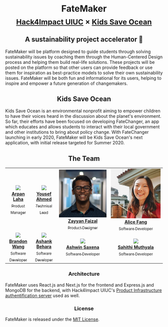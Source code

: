 <h1 align="center">
  <b>FateMaker</b>
  <br/>
  <sub>
    <a href="https://uiuc.hack4impact.org/"> Hack4Impact UIUC</a> ×
    <a href="https://www.kidssaveocean.com/">Kids Save Ocean</a>
  </sub>
</h1>

<h2 align="center">A sustainability project accelerator 🚀</h2>

FateMaker will be platform designed to guide students through solving sustainability issues by coaching them through the Human-Centered Design process and helping them build real-life solutions. These projects will be posted on the platform so that other users can provide feedback or use them for inspiration as best-practice models to solve their own sustainability issues. FateMaker will be both fun and informational for its users, helping to inspire and empower a future generation of changemakers.

<h2 align="center">Kids Save Ocean</h2>

Kids Save Ocean is an environmental nonprofit aiming to empower children to have their voices heard in the discussion about the planet's environment. So far, their efforts have been focused on developing FateChanger, an app which educates and allows students to interact with their local government and other institutions to bring about policy change. With FateChanger launching in early 2020, FateMaker will be Kids Save Ocean's next application, with initial release targeted for Summer 2020.

<h2 align="center">The Team</h2>

<table align="center">
  <tr>
    <td align="center">
      <a href="https://www.linkedin.com/in/arpanlaha/">
        <img
          src="https://raw.githubusercontent.com/hack4impact-uiuc/uiuc.hack4impact.org/master/static/images/people/arpan_laha.jpg"
          width="500px"
        />
        <br />
        <b>Arpan Laha</b>
        <br />
        <sub>Product Manager</sub>
      </a>
    </td>
    <td align="center">
      <a href="http://www.linkedin.com/in/yousef-a/">
        <img
          src="https://raw.githubusercontent.com/hack4impact-uiuc/uiuc.hack4impact.org/master/static/images/people/yousef_ahmed.jpg"
          width="500px"
        />
        <br />
        <b>Yousef Ahmed</b>
        <br />
        <sub>Technical Lead</sub>
      </a>
    </td>
    <td align="center">
      <a href="https://www.linkedin.com/in/zayyanfaizal/">
        <img
          src="https://raw.githubusercontent.com/hack4impact-uiuc/uiuc.hack4impact.org/master/static/images/people/zayyan_faizal.jpg"
          width="500px"
        />
        <br />
        <b>Zayyan Faizal</b>
        <br />
        <sub>Product Designer</sub>
      </a>
    </td>
    <td align="center">
      <a href="https://www.linkedin.com/in/alicesf2/">
        <img
          src="https://raw.githubusercontent.com/hack4impact-uiuc/uiuc.hack4impact.org/master/static/images/people/alice_fang.jpg"
          width="500px"
        />
        <br />
        <b>Alice Fang</b>
        <br />
        <sub>Software Developer</sub>
      </a>
    </td>
  </tr>
  <tr>
    <td align="center">
      <a href="http://linkedin.com/in/brandonw4/">
        <img
          src="https://raw.githubusercontent.com/hack4impact-uiuc/uiuc.hack4impact.org/master/static/images/people/brandon_wang.jpg"
          width="500px"
        />
        <br />
        <b>Brandon Wang</b>
        <br />
        <sub>Software Developer</sub>
      </a>
    </td>
    <td align="center">
      <a href="https://www.linkedin.com/in/ashankbehara/">
        <img
          src="https://raw.githubusercontent.com/hack4impact-uiuc/uiuc.hack4impact.org/master/static/images/people/ashank_behara.jpg"
          width="500px"
        />
        <br />
        <b>Ashank Behara</b>
        <br />
        <sub>Software Developer</sub>
      </a>
    </td>
    <td align="center">
      <a href="https://www.linkedin.com/in/ashwinsax/">
        <img
          src="https://raw.githubusercontent.com/hack4impact-uiuc/uiuc.hack4impact.org/master/static/images/people/ashwin_saxena.jpg"
          width="500px"
        />
        <br />
        <b>Ashwin Saxena</b>
        <br />
        <sub>Software Developer</sub>
      </a>
    </td>
    <td align="center">
      <a href="http://linkedin.com/in/sahithimuthyala/">
        <img
          src="https://raw.githubusercontent.com/hack4impact-uiuc/uiuc.hack4impact.org/master/static/images/people/sahithi_muthyala.jpg"
          width="500px"
        />
        <br />
        <b>Sahithi Muthyala</b>
        <br />
        <sub>Software Developer</sub>
      </a>
    </td>
  </tr>
</table>

<h3 align="center">Architecture</h3>

FateMaker uses React.js and Next.js for the frontend and Express.js and MongoDB for the backend, with Hack4Impact UIUC's [Product Infrastructure authentification server](https://github.com/hack4impact-uiuc/infra-authentication-server) used as well.

<h3 align="center">License</h3>

FateMaker is released under the [MIT License](LICENSE).
